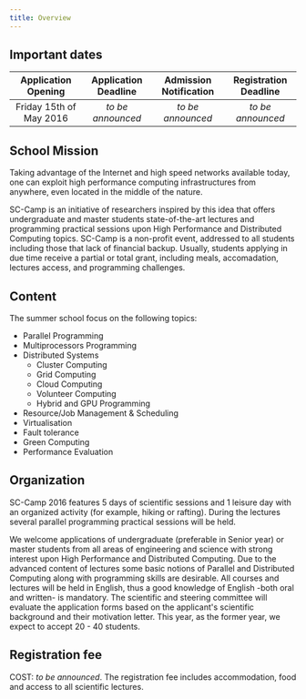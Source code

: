 ```yaml
---
title: Overview
---
```


## Important dates



|    Application Opening   |     Application Deadline    |   Admission Notification    |   Registration Deadline  |
|:------------------------:|:---------------------------:|:---------------------------:|:------------------------:|
| Friday 15th  of May 2016 | *to be announced*           | *to be announced*           | *to be announced*        |


## School Mission

Taking advantage of the Internet and high speed networks available today, one can exploit high performance computing infrastructures from anywhere, even located in the middle of the nature.

SC-Camp is an initiative of researchers inspired by this idea that offers undergraduate and master students state-of-the-art lectures and programming practical sessions upon High Performance and Distributed Computing topics. SC-Camp is a non-profit event, addressed to all students including those that lack of financial backup. Usually, students applying in due time receive a partial or total grant, including meals, accomadation, lectures access, and programming challenges.


## Content

The summer school focus on the following topics:

* Parallel Programming
* Multiprocessors Programming
* Distributed Systems
  * Cluster Computing
  * Grid Computing
  * Cloud Computing
  * Volunteer Computing
  * Hybrid and GPU Programming
* Resource/Job Management & Scheduling
* Virtualisation
* Fault tolerance
* Green Computing
* Performance Evaluation

## Organization

SC-Camp 2016 features 5 days of scientific sessions and 1 leisure day with an organized activity (for example, hiking or rafting). During the lectures several parallel programming practical sessions will be held.

We welcome applications of undergraduate (preferable in Senior year) or master students from all areas of engineering and science with strong interest upon High Performance and Distributed Computing. Due to the advanced content of lectures some basic notions of Parallel and Distributed Computing along with programming skills are desirable. All courses and lectures will be held in English, thus a good knowledge of English -both oral and written- is mandatory. The scientific and steering committee will evaluate the application forms based on the applicant's scientific background and their motivation letter. This year, as the former year, we expect to accept 20 - 40 students.


## Registration fee

COST: *to be announced*. The registration fee includes accommodation, food and access to all scientific lectures.




